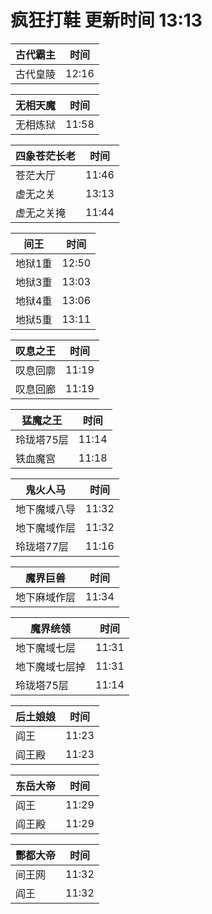 # 疯狂打鞋 更新时间 13:13

| 古代霸主   | 时间    |
|--------|-------|
| 古代皇陵 | 12:16 |

| 无相天魔   | 时间    |
|--------|-------|
| 无相炼狱 | 11:58 |

| 四象苍茫长老   | 时间    |
|--------|-------|
| 苍茫大厅 | 11:46 |
| 虚无之关 | 13:13 |
| 虚无之关掩 | 11:44 |

| 间王   | 时间    |
|--------|-------|
| 地狱1重 | 12:50 |
| 地狱3重 | 13:03 |
| 地狱4重 | 13:06 |
| 地狱5重 | 13:11 |

| 叹息之王   | 时间    |
|--------|-------|
| 叹息回廓 | 11:19 |
| 叹息回廊 | 11:19 |

| 猛魔之王   | 时间    |
|--------|-------|
| 玲珑塔75层 | 11:14 |
| 铁血魔宫 | 11:18 |

| 鬼火人马   | 时间    |
|--------|-------|
| 地下魔域八导 | 11:32 |
| 地下魔域作层 | 11:32 |
| 玲珑塔77层 | 11:16 |

| 魔界巨兽   | 时间    |
|--------|-------|
| 地下麻域作层 | 11:34 |

| 魔界统领   | 时间    |
|--------|-------|
| 地下魔域七层 | 11:31 |
| 地下魔域七层掉 | 11:31 |
| 玲珑塔75层 | 11:14 |

| 后土娘娘   | 时间    |
|--------|-------|
| 阎王 | 11:23 |
| 阎王殿 | 11:23 |

| 东岳大帝   | 时间    |
|--------|-------|
| 阎王 | 11:29 |
| 阎王殿 | 11:29 |

| 酆都大帝   | 时间    |
|--------|-------|
| 间王网 | 11:32 |
| 阎王 | 11:32 |